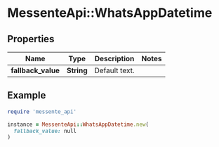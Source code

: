 # MessenteApi::WhatsAppDatetime

## Properties

| Name | Type | Description | Notes |
| ---- | ---- | ----------- | ----- |
| **fallback_value** | **String** | Default text. |  |

## Example

```ruby
require 'messente_api'

instance = MessenteApi::WhatsAppDatetime.new(
  fallback_value: null
)
```

